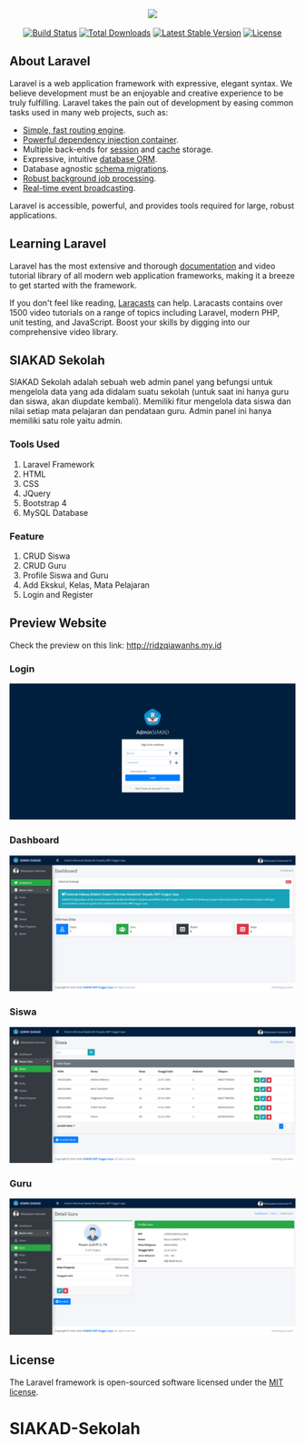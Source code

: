 <p align="center"><img src="https://res.cloudinary.com/dtfbvvkyp/image/upload/v1566331377/laravel-logolockup-cmyk-red.svg" width="400"></p>

<p align="center">
<a href="https://travis-ci.org/laravel/framework"><img src="https://travis-ci.org/laravel/framework.svg" alt="Build Status"></a>
<a href="https://packagist.org/packages/laravel/framework"><img src="https://poser.pugx.org/laravel/framework/d/total.svg" alt="Total Downloads"></a>
<a href="https://packagist.org/packages/laravel/framework"><img src="https://poser.pugx.org/laravel/framework/v/stable.svg" alt="Latest Stable Version"></a>
<a href="https://packagist.org/packages/laravel/framework"><img src="https://poser.pugx.org/laravel/framework/license.svg" alt="License"></a>
</p>

## About Laravel

Laravel is a web application framework with expressive, elegant syntax. We believe development must be an enjoyable and creative experience to be truly fulfilling. Laravel takes the pain out of development by easing common tasks used in many web projects, such as:

- [Simple, fast routing engine](https://laravel.com/docs/routing).
- [Powerful dependency injection container](https://laravel.com/docs/container).
- Multiple back-ends for [session](https://laravel.com/docs/session) and [cache](https://laravel.com/docs/cache) storage.
- Expressive, intuitive [database ORM](https://laravel.com/docs/eloquent).
- Database agnostic [schema migrations](https://laravel.com/docs/migrations).
- [Robust background job processing](https://laravel.com/docs/queues).
- [Real-time event broadcasting](https://laravel.com/docs/broadcasting).

Laravel is accessible, powerful, and provides tools required for large, robust applications.

## Learning Laravel

Laravel has the most extensive and thorough [documentation](https://laravel.com/docs) and video tutorial library of all modern web application frameworks, making it a breeze to get started with the framework.

If you don't feel like reading, [Laracasts](https://laracasts.com) can help. Laracasts contains over 1500 video tutorials on a range of topics including Laravel, modern PHP, unit testing, and JavaScript. Boost your skills by digging into our comprehensive video library.

## SIAKAD Sekolah
SIAKAD Sekolah adalah sebuah web admin panel yang befungsi untuk mengelola data yang ada didalam suatu sekolah (untuk saat ini hanya guru dan siswa, akan diupdate kembali). Memiliki fitur mengelola data siswa dan nilai setiap mata pelajaran dan pendataan guru. Admin panel ini hanya memiliki satu role yaitu admin.

### Tools Used

1. Laravel Framework
2. HTML
3. CSS
4. JQuery
5. Bootstrap 4
6. MySQL Database

### Feature

1. CRUD Siswa
2. CRUD Guru
3. Profile Siswa and Guru
4. Add Ekskul, Kelas, Mata Pelajaran
5. Login and Register

## Preview Website

Check the preview on this link: http://ridzqiawanhs.my.id

### Login

<img src="ss/login.PNG">

### Dashboard

<img src="ss/dashboard.PNG">

### Siswa

<img src="ss/siswa.PNG">

### Guru

<img src="ss/guru.PNG">

## License

The Laravel framework is open-sourced software licensed under the [MIT license](https://opensource.org/licenses/MIT).
# SIAKAD-Sekolah
